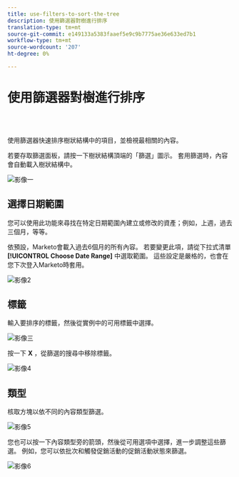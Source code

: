 ```yaml
---
title: use-filters-to-sort-the-tree
description: 使用篩選器對樹進行排序
translation-type: tm+mt
source-git-commit: e149133a5383faaef5e9c9b7775ae36e633ed7b1
workflow-type: tm+mt
source-wordcount: '207'
ht-degree: 0%

---
```



# 使用篩選器對樹進行排序

<br> 

使用篩選器快速排序樹狀結構中的項目，並檢視最相關的內容。

若要存取篩選面板，請按一下樹狀結構頂端的「篩選」圖示。 套用篩選時，內容會自動載入樹狀結構中。

![影像一](/help/sky/assets/tree/use-filters-to-sort-the-tree/use-filters-to-sort-the-tree-1.png)

## 選擇日期範圍

您可以使用此功能來尋找在特定日期範圍內建立或修改的資產；例如，上週，過去三個月，等等。

依預設，Marketo會載入過去6個月的所有內容。 若要變更此項，請從下拉式清單 **[!UICONTROL Choose Date Range]** 中選取範圍。 這些設定是嚴格的，也會在您下次登入Marketo時套用。

![影像2](/help/sky/assets/tree/use-filters-to-sort-the-tree/use-filters-to-sort-the-tree-2.png)

## 標籤

輸入要排序的標籤，然後從實例中的可用標籤中選擇。

![影像三](/help/sky/assets/tree/use-filters-to-sort-the-tree/use-filters-to-sort-the-tree-3.png)

按一下 **X** ，從篩選的搜尋中移除標籤。

![影像4](/help/sky/assets/tree/use-filters-to-sort-the-tree/use-filters-to-sort-the-tree-4.png)

## 類型

核取方塊以依不同的內容類型篩選。

![影像5](/help/sky/assets/tree/use-filters-to-sort-the-tree/use-filters-to-sort-the-tree-5.png)

您也可以按一下內容類型旁的箭頭，然後從可用選項中選擇，進一步調整這些篩選。 例如，您可以依批次和觸發促銷活動的促銷活動狀態來篩選。

![影像6](/help/sky/assets/tree/use-filters-to-sort-the-tree/use-filters-to-sort-the-tree-6.png)
